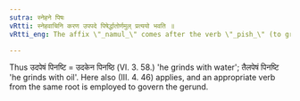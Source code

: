 ```yaml
---
sutra: स्नेहने पिषः
vRtti: स्नेहवाचिनि करण उपपदे पिषेर्द्धातोर्णमुल् प्रत्ययो भवति ॥
vRtti_eng: The affix \"_namul_\" comes after the verb \"_pish_\" (to grind), when a word in the Instrumental case denoting \"liquid\" is in composition.

---
```

Thus उदपेषं पिनष्टि = उदकेन पिनष्ठि (VI. 3. 58.) 'he grinds with water'; तैलपेषं पिनष्टि 'he grinds with oil'. Here also (III. 4. 46) applies, and an appropriate verb from the same root is employed to govern the gerund.
